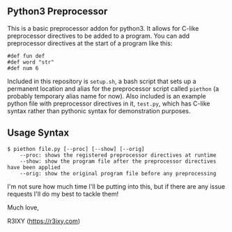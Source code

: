 ## Python3 Preprocessor
This is a basic preprocessor addon for python3. It allows for C-like preprocessor directives to be added to a program. You can add preprocessor directives at the start of a program like this:
```
#def fun def
#def word "str"
#def num 6
```
Included in this repository is `setup.sh`, a bash script that sets up a permanent location and alias for the preprocessor script called `piethon` (a probably temporary alias name for now). Also included is an example python file with preprocessor directives in it, `test.py`, which has C-like syntax rather than pythonic syntax for demonstration purposes.
## Usage Syntax
```
$ piethon file.py [--proc] [--show] [--orig]
	--proc: shows the registered preprocessor directives at runtime
	--show: show the program file after the preprocessor directives have been applied
	--orig: show the original program file before any preprocessing
```


I'm not sure how much time I'll be putting into this, but if there are any issue requests I'll do my best to tackle them!

Much love,

R3IXY (https://r3ixy.com)
